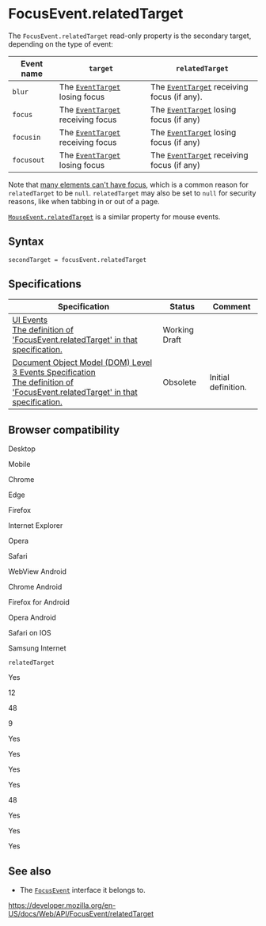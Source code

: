 FocusEvent.relatedTarget
========================

The `FocusEvent.relatedTarget` read-only property is the secondary target, depending on the type of event:

<table><thead><tr class="header"><th>Event name</th><th><code>target</code></th><th><code>relatedTarget</code></th></tr></thead><tbody><tr class="odd"><td><code>blur</code></td><td>The <a href="../eventtarget"><code>EventTarget</code></a> losing focus</td><td>The <a href="../eventtarget"><code>EventTarget</code></a> receiving focus (if any).</td></tr><tr class="even"><td><code>focus</code></td><td>The <a href="../eventtarget"><code>EventTarget</code></a> receiving focus</td><td>The <a href="../eventtarget"><code>EventTarget</code></a> losing focus (if any)</td></tr><tr class="odd"><td><code>focusin</code></td><td>The <a href="../eventtarget"><code>EventTarget</code></a> receiving focus</td><td>The <a href="../eventtarget"><code>EventTarget</code></a> losing focus (if any)</td></tr><tr class="even"><td><code>focusout</code></td><td>The <a href="../eventtarget"><code>EventTarget</code></a> losing focus</td><td>The <a href="../eventtarget"><code>EventTarget</code></a> receiving focus (if any)</td></tr></tbody></table>

Note that [many elements can't have focus](https://stackoverflow.com/a/42764495/1026), which is a common reason for `relatedTarget` to be `null`. `relatedTarget` may also be set to `null` for security reasons, like when tabbing in or out of a page.

[`MouseEvent.relatedTarget`](../mouseevent/relatedtarget) is a similar property for mouse events.

Syntax
------

    secondTarget = focusEvent.relatedTarget

Specifications
--------------

<table><thead><tr class="header"><th>Specification</th><th>Status</th><th>Comment</th></tr></thead><tbody><tr class="odd"><td><a href="https://w3c.github.io/uievents/#idl-focusevent">UI Events<br />
<span class="small">The definition of 'FocusEvent.relatedTarget' in that specification.</span></a></td><td><span class="spec-wd">Working Draft</span></td><td></td></tr><tr class="even"><td><a href="https://www.w3.org/TR/2014/WD-DOM-Level-3-Events-20140925/#widl-FocusEvent-relatedTarget">Document Object Model (DOM) Level 3 Events Specification<br />
<span class="small">The definition of 'FocusEvent.relatedTarget' in that specification.</span></a></td><td><span class="spec-obsolete">Obsolete</span></td><td>Initial definition.</td></tr></tbody></table>

Browser compatibility
---------------------

Desktop

Mobile

Chrome

Edge

Firefox

Internet Explorer

Opera

Safari

WebView Android

Chrome Android

Firefox for Android

Opera Android

Safari on IOS

Samsung Internet

`relatedTarget`

Yes

12

48

9

Yes

Yes

Yes

Yes

48

Yes

Yes

Yes

See also
--------

-   The [`FocusEvent`](../focusevent) interface it belongs to.

<a href="https://developer.mozilla.org/en-US/docs/Web/API/FocusEvent/relatedTarget" class="_attribution-link">https://developer.mozilla.org/en-US/docs/Web/API/FocusEvent/relatedTarget</a>
